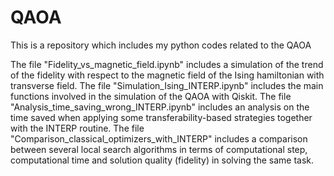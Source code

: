 # QAOA
This is a repository which includes my python codes related to the QAOA

The file "Fidelity_vs_magnetic_field.ipynb" includes a simulation of the trend of the fidelity with respect to the magnetic field of the Ising hamiltonian with transverse field.
The file "Simulation_Ising_INTERP.ipynb" includes the main functions involved in the simulation of the QAOA with Qiskit.
The file "Analysis_time_saving_wrong_INTERP.ipynb" includes an analysis on the time saved when applying some transferability-based strategies together with the INTERP routine.
The file "Comparison_classical_optimizers_with_INTERP" includes a comparison between several local search algorithms in terms of computational step, computational time and solution quality (fidelity) in solving the same task.
